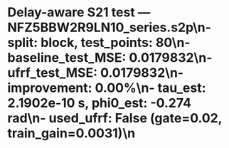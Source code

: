 # Delay-aware S21 test — NFZ5BBW2R9LN10_series.s2p\n- split: block, test_points: 80\n- baseline_test_MSE: 0.0179832\n- ufrf_test_MSE: 0.0179832\n- improvement: 0.00%\n- tau_est: 2.1902e-10 s, phi0_est: -0.274 rad\n- used_ufrf: False (gate=0.02, train_gain=0.0031)\n